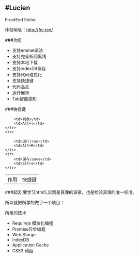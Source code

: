 
#Lucien
---
FrontEnd Editor

体验地址：http://fer.ren/

###功能

* 支持emmet语法
* 支持完全断网离线
* 支持本地下载
* 支持indexDB保存
* 支持代码格式化
* 支持快捷键
* 代码高亮
* 运行展示
* Tab智能感知

###快捷键

<table>
	<tr>
		<td>作用</td>
		<td>快捷键</td>
	</tr>
	<tr>

		<td>列表</td>
		<td>Alt+l</td>
	</tr>
	<tr>

		<td>运行/run</td>
		<td>Alt+R</td>
	</tr>
	<tr>
		<td>保存/save</td>
		<td>alt+s</td>
	</tr>
</table>


###起因
要学习html5,实践是真理的源泉，也是检验真理的唯一标准。

所以就把所学的做了一个项目：

所用的技术
* Requirejs 模块化编程
* Promise异步编程
* Web Storge
* indexDB
* Application Cache
* CSS3 动画

